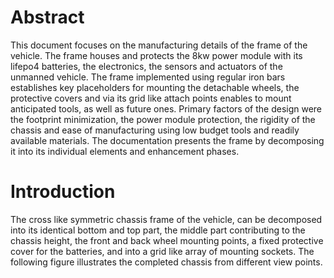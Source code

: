 # Abstract 

This document focuses on the manufacturing details of the frame of the vehicle. The frame houses and protects the 8kw power module with its lifepo4 batteries, the electronics, the sensors and actuators of the unmanned vehicle. The frame implemented using regular iron bars establishes key placeholders for mounting the detachable wheels, the protective covers and via its grid like attach points enables to mount anticipated tools, as well as future ones. Primary factors of the design were the footprint minimization, the power module protection, the rigidity of the chassis and ease of manufacturing using low budget tools and readily available materials. 
The documentation presents the frame by decomposing it into its individual elements and enhancement phases.

# Introduction

The cross like symmetric chassis frame of the vehicle, can be decomposed into its identical bottom and top part, the middle part 
contributing to the chassis height, the front and back wheel mounting points, a fixed protective cover for the batteries, and into a grid like array of mounting sockets. The following figure illustrates the completed chassis from different view points.



